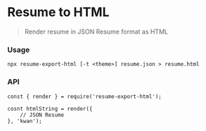 # Resume to HTML

> Render resume in JSON Resume format as HTML

### Usage

```
npx resume-export-html [-t <theme>] resume.json > resume.html
```

### API

```
const { render } = require('resume-export-html');

cosnt htmlString = render({ 
	// JSON Resume
}, 'kwan');
```
